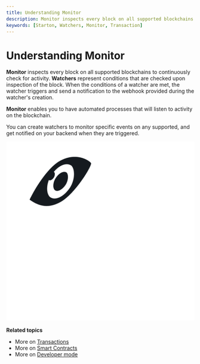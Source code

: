 ```yaml
---
title: Understanding Monitor
description: Monitor inspects every block on all supported blockchains to continuously check for activity..
keywords: [Starton, Watchers, Monitor, Transaction]
---
```


# Understanding Monitor

**Monitor** inspects every block on all supported blockchains to continuously check for activity.
**Watchers** represent conditions that are checked upon inspection of the block.
When the conditions of a watcher are met, the watcher triggers and send a notification to the webhook provided during the watcher's creation.

**Monitor** enables you to have automated processes that will listen to activity on the blockchain.

You can create watchers to monitor specific events on any supported, and get notified on your backend when they are triggered.

![Watcher](src/Watcher.png)

**Related topics**

-   More on [Transactions](/Transactions/creating-a-transaction.mdx)
-   More on [Smart Contracts](creating-a-watcher.mdx)
-   More on [Developer mode](/Developer/Discovering-coding-interface.md)
